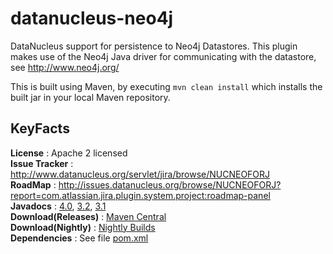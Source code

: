 datanucleus-neo4j
=================

DataNucleus support for persistence to Neo4j Datastores. This plugin makes
use of the Neo4j Java driver for communicating with the datastore, see http://www.neo4j.org/

This is built using Maven, by executing `mvn clean install` which installs the built jar in your local Maven repository.


KeyFacts
--------
__License__ : Apache 2 licensed  
__Issue Tracker__ : http://www.datanucleus.org/servlet/jira/browse/NUCNEOFORJ  
__RoadMap__ : http://issues.datanucleus.org/browse/NUCNEOFORJ?report=com.atlassian.jira.plugin.system.project:roadmap-panel  
__Javadocs__ : [4.0](http://www.datanucleus.org/javadocs/store.neo4j/4.0/), [3.2](http://www.datanucleus.org/javadocs/store.neo4j/3.2/), [3.1](http://www.datanucleus.org/javadocs/store.neo4j/3.1/)  
__Download(Releases)__ : [Maven Central](http://central.maven.org/maven2/org/datanucleus/datanucleus-neo4j)  
__Download(Nightly)__ : [Nightly Builds](http://www.datanucleus.org/downloads/maven2-nightly/org/datanucleus/datanucleus-neo4j)  
__Dependencies__ : See file [pom.xml](pom.xml)  
